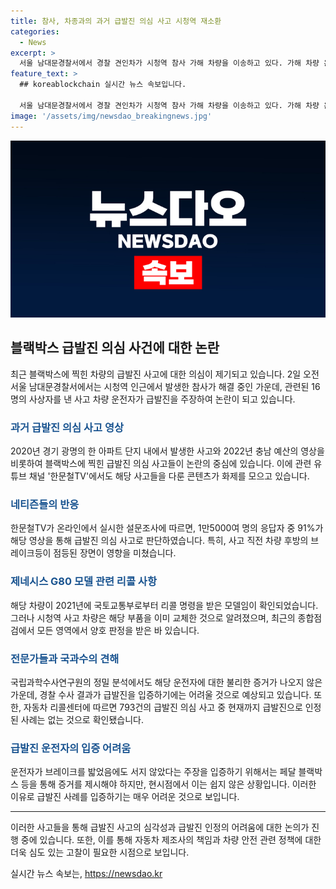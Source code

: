 ```yaml
---
title: 참사, 차종과의 과거 급발진 의심 사고 시청역 재소환
categories:
  - News
excerpt: >
  서울 남대문경찰서에서 경찰 견인차가 시청역 참사 가해 차량을 이송하고 있다. 가해 차량 운전자가 급발진을 주장하면서 과거 제네시스 G80 급발진 의심 사고가 재조명되고 있다. 유튜브 채널 한문철TV에는 G80 급발진 의심 사고 영상이 재조명되고, 이에 대한 누리꾼들의 관심이 높아졌다. 2개의 영상 중 1개는 2020년 경기 광명의 사고로, 다른 하나는 2022년 충남 예산의 사고로 전문가들은 운전자가 직접 급발진을 입증해야 한다고 전했다. 그러나 국토부 자동차 리콜센터의 자료에 따르면 급발진으로 인정된 사례는 현재까지 1건도 없는 상황이다.
feature_text: >
  ## koreablockchain 실시간 뉴스 속보입니다.

  서울 남대문경찰서에서 경찰 견인차가 시청역 참사 가해 차량을 이송하고 있다. 가해 차량 운전자가 급발진을 주장하면서 과거 제네시스 G80 급발진 의심 사고가 재조명되고 있다. 유튜브 채널 한문철TV에는 G80 급발진 의심 사고 영상이 재조명되고, 이에 대한 누리꾼들의 관심이 높아졌다. 2개의 영상 중 1개는 2020년 경기 광명의 사고로, 다른 하나는 2022년 충남 예산의 사고로 전문가들은 운전자가 직접 급발진을 입증해야 한다고 전했다. 그러나 국토부 자동차 리콜센터의 자료에 따르면 급발진으로 인정된 사례는 현재까지 1건도 없는 상황이다.
image: '/assets/img/newsdao_breakingnews.jpg'
---
```


<p><img src="/assets/img/newsdao_breakingnews.jpg" alt="koreablockchain 속보" /></p>

<h2 data-ke-size="size26">블랙박스 급발진 의심 사건에 대한 논란</h2>

<p data-ke-size="size16">최근 블랙박스에 찍힌 차량의 급발진 사고에 대한 의심이 제기되고 있습니다. 2일 오전 서울 남대문경찰서에서는 시청역 인근에서 발생한 참사가 해결 중인 가운데, 관련된 16명의 사상자를 낸 사고 차량 운전자가 급발진을 주장하여 논란이 되고 있습니다.</p>

<h3><b><span style="color: #1a5490;">과거 급발진 의심 사고 영상</span></b></h3>

<p data-ke-size="size16">2020년 경기 광명의 한 아파트 단지 내에서 발생한 사고와 2022년 충남 예산의 영상을 비롯하여 블랙박스에 찍힌 급발진 의심 사고들이 논란의 중심에 있습니다. 이에 관련 유튜브 채널 '한문철TV'에서도 해당 사고들을 다룬 콘텐츠가 화제를 모으고 있습니다.</p>

<h3><b><span style="color: #1a5490;">네티즌들의 반응</span></b></h3>

<p data-ke-size="size16">한문철TV가 온라인에서 실시한 설문조사에 따르면, 1만5000여 명의 응답자 중 91%가 해당 영상을 통해 급발진 의심 사고로 판단하였습니다. 특히, 사고 직전 차량 후방의 브레이크등이 점등된 장면이 영향을 미쳤습니다.</p>

<h3><b><span style="color: #1a5490;">제네시스 G80 모델 관련 리콜 사항</span></b></h3>

<p data-ke-size="size16">해당 차량이 2021년에 국토교통부로부터 리콜 명령을 받은 모델임이 확인되었습니다. 그러나 시청역 사고 차량은 해당 부품을 이미 교체한 것으로 알려졌으며, 최근의 종합점검에서 모든 영역에서 양호 판정을 받은 바 있습니다.</p>

<h3><b><span style="color: #1a5490;">전문가들과 국과수의 견해</span></b></h3>

<p data-ke-size="size16">국립과학수사연구원의 정밀 분석에서도 해당 운전자에 대한 불리한 증거가 나오지 않은 가운데, 경찰 수사 결과가 급발진을 입증하기에는 어려울 것으로 예상되고 있습니다. 또한, 자동차 리콜센터에 따르면 793건의 급발진 의심 사고 중 현재까지 급발진으로 인정된 사례는 없는 것으로 확인됐습니다.</p>

<h3><b><span style="color: #1a5490;">급발진 운전자의 입증 어려움</span></b></h3>

<p data-ke-size="size16">운전자가 브레이크를 밟었음에도 서지 않았다는 주장을 입증하기 위해서는 페달 블랙박스 등을 통해 증거를 제시해야 하지만, 현시점에서 이는 쉽지 않은 상황입니다. 이러한 이유로 급발진 사례를 입증하기는 매우 어려운 것으로 보입니다.</p>

<hr>

<p data-ke-size="size16">이러한 사고들을 통해 급발진 사고의 심각성과 급발진 인정의 어려움에 대한 논의가 진행 중에 있습니다. 또한, 이를 통해 자동차 제조사의 책임과 차량 안전 관련 정책에 대한 더욱 심도 있는 고찰이 필요한 시점으로 보입니다.</p>
실시간 뉴스 속보는, <a href="https://newsdao.kr" rel="dofollow">https://newsdao.kr</a>


